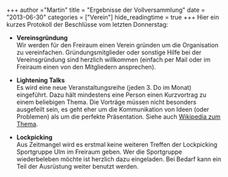+++
author ="Martin"
title = "Ergebnisse der Vollversammlung"
date = "2013-06-30"
categories = ["Verein"]
hide_readingtime = true
+++
Hier ein kurzes Protokoll der Beschlüsse vom letzten Donnerstag:

  * **Vereinsgründung**  
Wir werden für den Freiraum einen Verein gründen um die Organisation zu vereinfachen. Gründungsmitglieder oder sonstige Hilfe bei der Vereinsgründung sind herzlich willkommen (einfach per Mail oder im Freiraum einen von den Mitgliedern ansprechen).

  * **Lightening Talks**  
Es wird eine neue Veranstaltungsreihe (jeden 3. Do im Monat) eingeführt. Dazu hält mindestens eine Person einen Kurzvortrag zu einem beliebigen Thema. Die Vorträge müssen nicht besonders ausgefeilt sein, es geht eher um die Kommunikation von Ideen (oder Problemen) als um die perfekte Präsentation. Siehe auch [Wikipedia zum Thema](http://de.wikipedia.org/wiki/Lightning_Talk).

  * **Lockpicking**  
Aus Zeitmangel wird es erstmal keine weiteren Treffen der Lockpicking Sportgruppe Ulm im Freiraum geben. Wer die Sportgruppe wiederbeleben möchte ist herzlich dazu eingeladen. Bei Bedarf kann ein Teil der Ausrüstung weiter benutzt werden.
